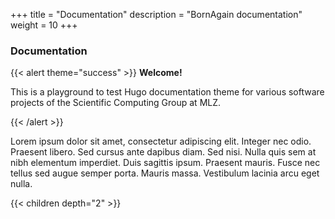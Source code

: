 +++
title = "Documentation"
description = "BornAgain documentation"
weight = 10
+++

### Documentation

{{< alert theme="success" >}}
**Welcome!**

This is a playground to test Hugo documentation theme for 
various software projects of the Scientific Computing Group at MLZ.

{{< /alert >}}

Lorem ipsum dolor sit amet, consectetur adipiscing elit. Integer nec odio. Praesent libero. Sed cursus ante dapibus diam. Sed nisi. Nulla quis sem at nibh elementum imperdiet. Duis sagittis ipsum. Praesent mauris. Fusce nec tellus sed augue semper porta. Mauris massa. Vestibulum lacinia arcu eget nulla. 


{{< children depth="2" >}}
